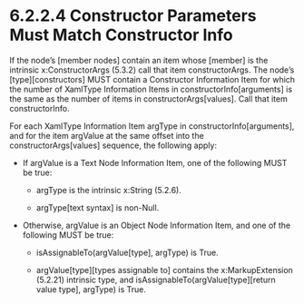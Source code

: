 <html dir="LTR" xmlns:mshelp="http://msdn.microsoft.com/mshelp" xmlns:ddue="http://ddue.schemas.microsoft.com/authoring/2003/5" xmlns:xlink="http://www.w3.org/1999/xlink" xmlns:tool="http://www.microsoft.com/tooltip"><body><input type="hidden" id="userDataCache" class="userDataStyle"><input type="hidden" id="hiddenScrollOffset"><img id="dropDownImage" style="display:none; height:0; width:0;" src="../local/drpdown.gif"><img id="dropDownHoverImage" style="display:none; height:0; width:0;" src="../local/drpdown_orange.gif"><img id="collapseImage" style="display:none; height:0; width:0;" src="../local/collapse.gif"><img id="expandImage" style="display:none; height:0; width:0;" src="../local/exp.gif"><img id="collapseAllImage" style="display:none; height:0; width:0;" src="../local/collall.gif"><img id="expandAllImage" style="display:none; height:0; width:0;" src="../local/expall.gif"><img id="copyImage" style="display:none; height:0; width:0;" src="../local/copycode.gif"><img id="copyHoverImage" style="display:none; height:0; width:0;" src="../local/copycodeHighlight.gif"><div id="header"><h1 class="heading">6.2.2.4 Constructor Parameters Must Match Constructor Info</h1></div><div id="mainSection"><div id="mainBody"><div id="allHistory" class="saveHistory" onsave="saveAll()" onload="loadAll()"></div>
			<div id="sectionSection0" class="section" name="collapseableSection"><content xmlns="http://ddue.schemas.microsoft.com/authoring/2003/5" xmlns:wsd="http://wsdev.schemas.microsoft.com/authoring/2008/2" xmlns:msxsl="urn:schemas-microsoft-com:xslt" xmlns:script="urn:script" xmlns:build="urn:build">
				</content></div><div id="sectionSection1" class="section" name="collapseableSection"><content xmlns="http://ddue.schemas.microsoft.com/authoring/2003/5" xmlns:wsd="http://wsdev.schemas.microsoft.com/authoring/2008/2" xmlns:msxsl="urn:schemas-microsoft-com:xslt" xmlns:script="urn:script" xmlns:build="urn:build">
					<p xmlns="">If the node’s [member nodes] contain an item whose [member] is the intrinsic x:ConstructorArgs (5.3.2) call that item constructorArgs. The node’s [type][constructors] MUST contain a Constructor Information Item for which the number of XamlType Information Items in constructorInfo[arguments] is the same as the number of items in constructorArgs[values]. Call that item constructorInfo.</p>
					<p xmlns="">For each XamlType Information Item argType in constructorInfo[arguments], and for the item argValue at the same offset into the constructorArgs[values] sequence, the following apply:</p>
					<ul xmlns=""><li class="unordered">
							<p class="BulletedList">If argValue is a Text Node Information Item, one of the following MUST be true:</p>
							<ul><li class="unordered">
									<p class="BulletedList2">argType is the intrinsic x:String (5.2.6).</p>
								</li><li class="unordered">
									<p class="BulletedList2">argType[text syntax] is non-Null.</p>
								</li></ul>
						</li><li class="unordered">
							<p class="BulletedList">Otherwise, argValue is an Object Node Information Item, and one of the following MUST be true:</p>
							<ul><li class="unordered">
									<p class="BulletedList2">isAssignableTo(argValue[type], argType) is True.</p>
								</li><li class="unordered">
									<p class="BulletedList2">argValue[type][types assignable to] contains the x:MarkupExtension (5.2.21) intrinsic type, and isAssignableTo(argValue[type][return value type], argType) is True.</p>
								</li></ul>
						</li></ul>
				</content></div><!--[if gte IE 5]>
			<tool:tip element="languageFilterToolTip" avoidmouse="false"/>
		<![endif]--></div><a name="feedback"></a><span></span></div></body></html>
